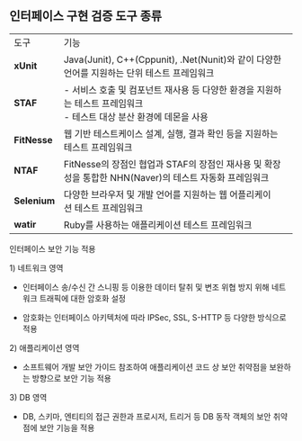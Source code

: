 ## **인터페이스 구현 검증 도구 종류**

|              |                                                                          |
| ------------ | ------------------------------------------------------------------------ |
| 도구           | 기능                                                                       |
| **xUnit**    | Java(Junit), C++(Cppunit), .Net(Nunit)와 같이 다양한 언어를 지원하는 단위 테스트 프레임워크     |
| **STAF**     | - 서비스 호출 및 컴포넌트 재사용 등 다양한 환경을 지원하는 테스트 프레임워크  <br>- 테스트 대상 분산 환경에 데몬을 사용 |
| **FitNesse** | 웹 기반 테스트케이스 설계, 실행, 결과 확인 등을 지원하는 테스트 프레임워크                              |
| **NTAF**     | FitNesse의 장점인 협업과 STAF의 장점인 재사용 및 확장성을 통합한 NHN(Naver)의 테스트 자동화 프레임워크     |
| **Selenium** | 다양한 브라우저 및 개발 언어를 지원하는 웹 어플리케이션 테스트 프레임워크                                |
| **watir**    | Ruby를 사용하는 애플리케이션 테스트 프레임워크                                              |


인터페이스 보안 기능 적용

1) 네트워크 영역

- 인터페이스 송/수신 간 스니핑 등 이용한 데이터 탈취 및 변조 위협 방지 위해 네트워크 트래픽에 대한 암호화 설정

- 암호화는 인터페이스 아키텍처에 따라 IPSec, SSL, S-HTTP 등 다양한 방식으로 적용

2) 애플리케이션 영역

- 소프트웨어 개발 보안 가이드 참조하여 애플리케이션 코드 상 보안 취약점을 보완하는 방향으로 보안 기능 적용

3) DB 영역

- DB, 스키마, 엔티티의 접근 권한과 프로시저, 트리거 등 DB 동작 객체의 보안 취약점에 보안 기능을 적용